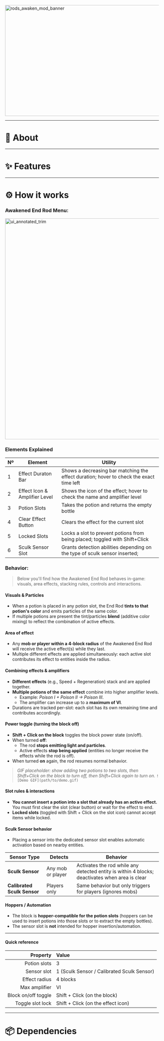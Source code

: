 <img width="2048" height="362" alt="rods_awaken_mod_banner" src="https://github.com/user-attachments/assets/5a045c5f-00c4-4e5c-a65c-efc7e9e3d055" />

---

# 📖 About
<!-- Breve descripción del mod en 2-3 frases.
Explica qué añade (Awakened End Rod), por qué es especial y qué objetivo tiene.
Ejemplo: "Un bloque místico para almacenar y gestionar efectos de pociones" -->

---

# ✨ Features
<!-- Lista de características principales en viñetas.
Cada bullet puede ser corto (resumido) pero claro.
Ejemplo:
- Bloque con slots especiales para vapes imbuidos
- Slot único para Sculk Sensor
- Interfaz personalizada con tooltips dinámicos
- Sistema de bloqueo/desbloqueo de slots con animaciones y sonidos -->

---

# ⚙️ How it works

### Awakened End Rod Menu:
<img width="1859" height="721" alt="ui_annotated_trim" src="https://github.com/user-attachments/assets/9fb236ff-8196-4604-8128-aad20c4f142f" />  

### Elements Explained
| Nº | Element | Utility |
|----|----------|---------|
| 1  | Effect Duraton Bar | Shows a decreasing bar matching the effect duration; hover to check the exact time left |
| 2  | Effect Icon & Amplifier Level | Shows the icon of the effect; hover to check the name and amplifier level |
| 3  | Potion Slots | Takes the potion and returns the empty bottle |
| 4  | Clear Effect Button | Clears the effect for the current slot |
| 5  | Locked Slots | Locks a slot to prevent potions from being placed; toggled with Shift+Click |
| 6  | Sculk Sensor Slot | Grants detection abilities depending on the type of sculk sensor inserted; |

### Behavior:

> Below you'll find how the Awakened End Rod behaves in-game: visuals, area effects, stacking rules, controls and interactions.

 #### Visuals & Particles
- When a potion is placed in any potion slot, the End Rod **tints to that potion's color** and emits particles of the same color.
- If multiple potions are present the tint/particles **blend** (additive color mixing) to reflect the combination of active effects.

#### Area of effect
- Any **mob or player within a 4-block radius** of the Awakened End Rod will receive the active effect(s) while they last.
- Multiple different effects are applied simultaneously: each active slot contributes its effect to entities inside the radius.

#### Combining effects & amplifiers
- **Different effects** (e.g., Speed + Regeneration) stack and are applied together.
- **Multiple potions of the same effect** combine into higher amplifier levels.  
  - Example: *Poison I + Poison II → Poison III*.  
  - The amplifier can increase up to a **maximum of VI**.
- Durations are tracked per-slot: each slot has its own remaining time and contributes accordingly.

#### Power toggle (turning the block off)
- **Shift + Click on the block** toggles the block power state (on/off).
- When turned **off**:
  - The rod **stops emitting light and particles**.
  - Active effects **stop being applied** (entities no longer receive the effects while the rod is off).
- When turned **on** again, the rod resumes normal behavior.

> _GIF placeholder: show adding two potions to two slots, then Shift+Click on the block to turn off, then Shift+Click again to turn on._
> `![Demo GIF](path/to/demo.gif)`

#### Slot rules & interactions
- **You cannot insert a potion into a slot that already has an active effect.** You must first clear the slot (clear button) or wait for the effect to end.
- **Locked slots** (toggled with Shift + Click on the slot icon) cannot accept items while locked.

#### Sculk Sensor behavior

- Placing a sensor into the dedicated sensor slot enables automatic activation based on nearby entities.

| Sensor Type | Detects | Behavior |
|-------------|---------|---------|
| **Sculk Sensor** | Any mob or player | Activates the rod while any detected entity is within 4 blocks; deactivates when area is clear |
| **Calibrated Sculk Sensor** | Players only | Same behavior but only triggers for players (ignores mobs) |

#### Hoppers / Automation
- The block is **hopper-compatible for the potion slots** (hoppers can be used to insert potions into those slots or to extract the empty bottles).
- The sensor slot is **not** intended for hopper insertion/automation.

---

#### Quick reference
| Property | Value |
|---------:|:------|
| Potion slots | 3 |
| Sensor slot | 1 (Sculk Sensor / Calibrated Sculk Sensor) |
| Effect radius | 4 blocks |
| Max amplifier | VI |
| Block on/off toggle | Shift + Click (on the block) |
| Toggle slot lock | Shift + Click (on the effect icon) |

---

# 📦 Dependencies
<!-- Aquí van las dependencias necesarias, versión de Minecraft, Forge/NeoForge, etc. -->

